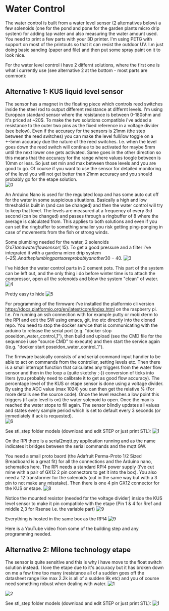 # Water Control

The water control is built from a water level sensor (2 alternatives below) a few solenoids (one for the pond and pone for the garden plants micro drip system) for adding tap water and also measuring the water amount used. You need to print a few parts with your 3D printer. I'm using PETG with support on most of the printouts so that it can resist the outdoor UV. I.m just doing basic sanding (paper and file) and then put some spray paint on it to look nice.


For the water level control i have 2 differnt solutions, where the first one is what i currently use (see alternative 2 at the bottom - most parts are common):
## Alternative 1: KUS liquid level sensor
The sensor has a magnet in the floating piece which controls reed switches inside the steel rod to output different resistance at differnt levels. I'm using European standard sensor where the resistance is between 0-180ohm and it's priced at ~20$. To make the two solutions compatible i've added a resistance to the outer two pins as the fixed reference in a voltage divider (see below). Even if the accuracy for the sensors is 21mm (the step between the reed switches) you can make the level full/low toggle on a +-5mm accuracy due the nature of the reed switches. I.e. when the level goes down the reed switch will continue to be activated for maybe 5mm until the next lower one gets activated. Same goes in the other direction so this means that the accuracy for the range where values toogle between is 10mm or less. So just set min and max between those levels and you are good to go. Of course if you want to use the sensor for detailed monitoring of the level you will not get better than 21mm accuracy and you should probably go for the etape solution.  
![0](https://github.com/boanjo/boanjo.github.io/blob/master/poseidon_kus.png?raw=true "KUS liquid level sensor")

An Arduino Nano is used for the regulated loop and has some auto cut off for the water in some suspicious situations. Basically a high and low threshold is built in (and can be changed) and then the water control will try to keep that level. The levels are measured at a frequency of every 3:d second (can be changed) and passes through a ringbuffer of 8 where the average is calculated from. This applies to both solutions and even if you can set the ringbuffer to something smaller you risk getting ping-ponging in case of movements from the fish or strong winds. 

Some plumbing needed for the water, 2 solenoids (2x7$) and water flow sensor (~15$). To get a good pressure and a filter i've integrated it with a gardena micro drip system (~25$). And the plumbing parts are probably another 30-40$.
![3](https://github.com/boanjo/boanjo.github.io/blob/master/poseidon_plumbing.JPG?raw=true "Plumbing")


I've hidden the water control parts in 2 cement pots. This part of the system can be left out, and the only thing i do before winter time is to attach the compressor, open all the solenoids and blow the system "clean" of water. 
![4](https://github.com/boanjo/boanjo.github.io/blob/master/poseidon_concrete.JPG?raw=true "Concrete")


Pretty easy to hide
![5](https://github.com/boanjo/boanjo.github.io/blob/master/poseidon_hidden.JPG?raw=true "Hidden")

For programming of the firmware i've installed the platformio cli version https://docs.platformio.org/en/latest/core/index.html on the raspberry pi. I.e. i'm running an ssh connection with for example putty or mobixterm to the RPI and edit the SW using emacs, git, ino etc directly into the cloned repo. You need to stop the docker service that is communicating with the arduino to release the serial port (e.g. "docker stop poseidon_water_control_1"), then build and upload (see the CMD file for the sequence i use "source CMD" to execute) and then start the service again ((e.g. "docker start poseidon_water_control_1").

The firmware basically consists of and serial command input handler to be able to act on commands from the controller, setting levels etc. Then there is a small interrupt function that calculates any triggers from the water flow sensor and then in the loop a (quite sketchy ;-)) conversion of ticks into liters (you probably need to calibrate it to get as good flow accuracy). The percentage level of the KUS or etape sensor is done using a voltage divider. By using the ADC value (max 1024) you can then get the relative % (For more details see the source code). Once the level reaches a low point this triggers (if auto level is on) the water solenoid to open. Once the max is reached the water stops to fill again. The sensor blindly updates all values and states every sample period which is set to default every 3 seconds (or immediately if ack is requested).   
![6](https://github.com/boanjo/boanjo.github.io/blob/master/poseidon_voltage_divider.png?raw=true "Voltage Divider")


See stl_step folder models (download and edit STEP or just print STL):
![1](https://github.com/boanjo/boanjo.github.io/blob/master/poseidon_model_KUS.PNG?raw=true "Model to mount KUS level sensor")


On the RPI there is a serial2mqtt.py application running and as the name indicates it bridges between the serial commands and the mqtt GW.

You need a small proto baord (the Adafruit Perma-Proto 1/2 Sized Breadboard is a great fit) for all the connections and the Arduino nano, schematics here. The RPI needs a standard RPI4 power supply (i've cut mine with a pair of GX12 2 pin connectors to get it into the box). You also need a 12 transformer for the solenoids (cut in the same way but with a 3 pin to not make any misstake). Then there is one 4 pin GX12 connector for the KUS or etape.
![8](https://github.com/boanjo/boanjo.github.io/blob/master/poseidon_water_control_schematic.JPG?raw=true "Schematic")

Notice the mounted resistor (needed for the voltage divider) inside the KUS level sensor to make it pin compatible with the etape (Pin 1 & 4 for Rref and middle 2,3 for Rsense i.e. the variable part)
![9](https://github.com/boanjo/boanjo.github.io/blob/master/poseidon_water_control_resistor.JPG?raw=true "Resistor")

Everything is hosted in the same box as the RPI4
![9](https://github.com/boanjo/boanjo.github.io/blob/master/poseidon_water_control_box.JPG?raw=true "Box")

Here is a YouTube video from some of the building step and any programming needed.

## Alternative 2: Milone technology etape
The sensor is quite sensitive and this is why i have move to the float switch solution instead. I love the etape due to it's accuracy but it has broken down on me a few time too many (resistance all of a sudden goes off the datasheet range like max 2.2k is all of a sudden 9k etc) and you of course need something robust when dealing with water.
![1](https://github.com/boanjo/boanjo.github.io/blob/master/poseidon_etape.JPG?raw=true "Etape")

![2](https://github.com/boanjo/boanjo.github.io/blob/master/poseidon_wc_parts.JPG?raw=true "3D printed parts")

See stl_step folder models (download and edit STEP or just print STL):
![1](https://github.com/boanjo/boanjo.github.io/blob/master/poseidon_model_etape.PNG?raw=true "Model to mount etape level sensor")


